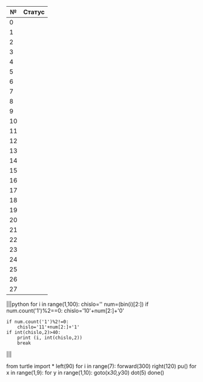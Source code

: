 |№|Статус|
|------|------|
|0||
|1||
|2||
|3||
|4||
|5||
|6||
|7||
|8||
|9||
|10||
|11||
|12||
|13||
|14||
|15||
|16||
|17||
|18||
|19||
|20||
|21||
|22||
|23||
|24||
|25||
|26||
|27||


|||python
for i in range(1,100):
    chislo=''
    num=(bin(i)[2:])
    if num.count('1')%2==0:
        chislo='10'+num[2:]+'0'

    if num.count('1')%2!=0:
        chislo='11'+num[2:]+'1'
    if int(chislo,2)>40:
        print (i, int(chislo,2))
        break
|||

from turtle import *
left(90)
for i in range(7):
    forward(300)
    right(120)
pu()
for x in range(1,9):
    for y in range(1,10):
        goto(x*30,y*30)
        dot(5)
done()
